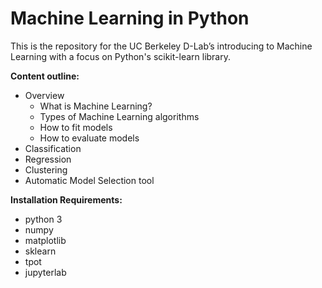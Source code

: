 # Machine Learning in Python

This is the repository for the UC Berkeley D-Lab’s introducing to Machine Learning with a focus on Python's scikit-learn library.

**Content outline:**
- Overview
  - What is Machine Learning? 
  - Types of Machine Learning algorithms
  - How to fit models
  - How to evaluate models
- Classification
- Regression
- Clustering
- Automatic Model Selection tool

**Installation Requirements:**
- python 3
- numpy
- matplotlib
- sklearn
- tpot
- jupyterlab
